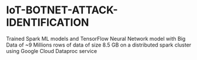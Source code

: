 # IoT-BOTNET-ATTACK-IDENTIFICATION
Trained Spark ML models and TensorFlow Neural Network model with Big Data of ~9 Millions rows of data of size 8.5 GB on a distributed spark cluster using Google Cloud Dataproc service
